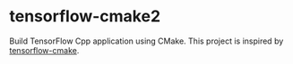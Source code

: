 # tensorflow-cmake2
Build TensorFlow Cpp application using CMake. This project is inspired by [tensorflow-cmake](https://github.com/cjweeks/tensorflow-cmake).
